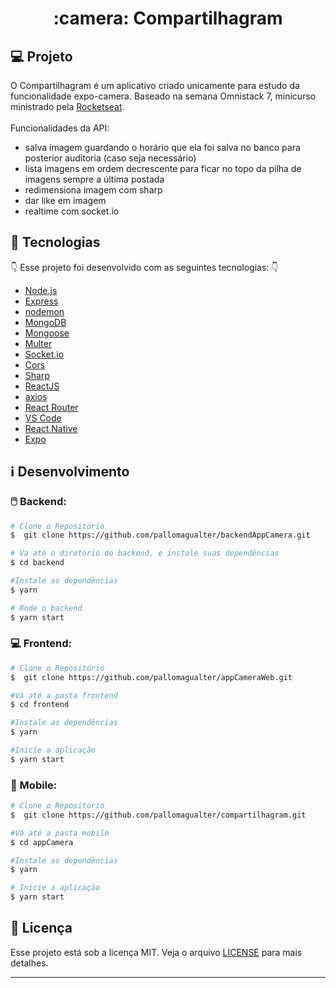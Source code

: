 <h1 align="center">
 :camera: Compartilhagram
</h1>

## :computer: Projeto

O Compartilhagram é um aplicativo criado unicamente para estudo da funcionalidade expo-camera. Baseado na semana Omnistack 7, minicurso ministrado pela [Rocketseat](https://rocketseat.com.br/).
<br /><br />
Funcionalidades da API: 
- salva imagem guardando o horário que ela foi salva no banco para posterior auditoria (caso seja necessário)
- lista imagens em ordem decrescente para ficar no topo da pilha de imagens sempre a última postada
- redimensiona imagem com sharp 
- dar like em imagem 
- realtime com socket.io


## :rocket: Tecnologias

:point_down: Esse projeto foi desenvolvido com as seguintes tecnologias: :point_down:

-  [Node.js](https://nodejs.org/en/)
-  [Express](https://expressjs.com/)
-  [nodemon](https://github.com/remy/nodemon)
-  [MongoDB](https://mongodb.com)
-  [Mongoose](https://mongoosejs.com/)
-  [Multer](https://github.com/expressjs/multer)
-  [Socket.io](https://socket.io/)
-  [Cors](https://github.com/expressjs/cors)
-  [Sharp](https://github.com/lovell/sharp)
-  [ReactJS](https://reactjs.org/)
-  [axios](https://github.com/axios/axios)
-  [React Router](https://github.com/ReactTraining/react-router)
-  [VS Code](https://code.visualstudio.com/)
-  [React Native](https://reactnative.dev/)
-  [Expo](https://expo.io/)

## :information_source: Desenvolvimento

### :computer_mouse: Backend: 

```bash
# Clone o Repositório
$  git clone https://github.com/pallomagualter/backendAppCamera.git

# Va até o diretório do backend, e instale suas dependências
$ cd backend

#Instale as dependências
$ yarn 

# Rode o backend 
$ yarn start 
```

### :computer: Frontend: 

```bash
# Clone o Repositório
$  git clone https://github.com/pallomagualter/appCameraWeb.git

#Vá até a pasta frontend 
$ cd frontend 

#Instale as dependências
$ yarn 

#Inicie a aplicação 
$ yarn start
```


### :iphone: Mobile:

```bash
# Clone o Repositório
$  git clone https://github.com/pallomagualter/compartilhagram.git

#Vá até a pasta mobile 
$ cd appCamera 

#Instale as dependências
$ yarn 

# Inicie a aplicação
$ yarn start
```

## :memo: Licença

Esse projeto está sob a licença MIT. Veja o arquivo [LICENSE](LICENSE.md) para mais detalhes.

---